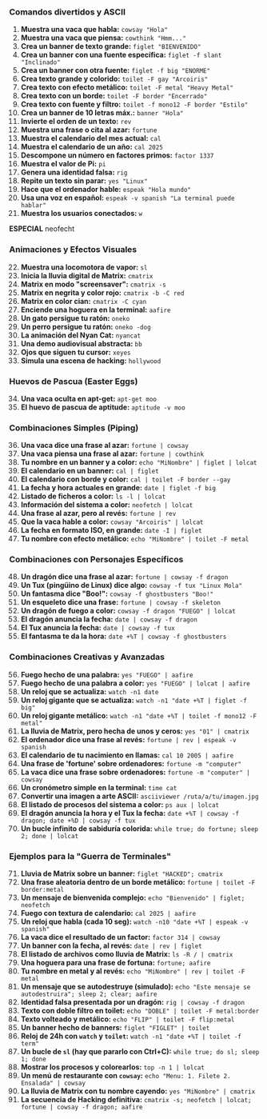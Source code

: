 ### **Comandos divertidos y ASCII**
1.  **Muestra una vaca que habla:** `cowsay "Hola"`
2.  **Muestra una vaca que piensa:** `cowthink "Hmm..."`
3.  **Crea un banner de texto grande:** `figlet "BIENVENIDO"`
4.  **Crea un banner con una fuente específica:** `figlet -f slant "Inclinado"`
5.  **Crea un banner con otra fuente:** `figlet -f big "ENORME"`
6.  **Crea texto grande y colorido:** `toilet -F gay "Arcoiris"`
7.  **Crea texto con efecto metálico:** `toilet -F metal "Heavy Metal"`
8.  **Crea texto con un borde:** `toilet -F border "Encerrado"`
9.  **Crea texto con fuente y filtro:** `toilet -f mono12 -F border "Estilo"`
10. **Crea un banner de 10 letras máx.:** `banner "Hola"`
11. **Invierte el orden de un texto:** `rev`
12. **Muestra una frase o cita al azar:** `fortune`
13. **Muestra el calendario del mes actual:** `cal`
14. **Muestra el calendario de un año:** `cal 2025`
15. **Descompone un número en factores primos:** `factor 1337`
16. **Muestra el valor de Pi:** `pi`
17. **Genera una identidad falsa:** `rig`
18. **Repite un texto sin parar:** `yes "Linux"`
19. **Hace que el ordenador hable:** `espeak "Hola mundo"`
20. **Usa una voz en español:** `espeak -v spanish "La terminal puede hablar"`
21. **Muestra los usuarios conectados:** `w`

**ESPECIAL** neofecht

### **Animaciones y Efectos Visuales**
22. **Muestra una locomotora de vapor:** `sl`
23. **Inicia la lluvia digital de Matrix:** `cmatrix`
24. **Matrix en modo "screensaver":** `cmatrix -s`
25. **Matrix en negrita y color rojo:** `cmatrix -b -C red`
26. **Matrix en color cian:** `cmatrix -C cyan`
27. **Enciende una hoguera en la terminal:** `aafire`
28. **Un gato persigue tu ratón:** `oneko`
29. **Un perro persigue tu ratón:** `oneko -dog`
30. **La animación del Nyan Cat:** `nyancat`
31. **Una demo audiovisual abstracta:** `bb`
32. **Ojos que siguen tu cursor:** `xeyes`
33. **Simula una escena de hacking:** `hollywood`

### **Huevos de Pascua (Easter Eggs)**
34. **Una vaca oculta en apt-get:** `apt-get moo`
35. **El huevo de pascua de aptitude:** `aptitude -v moo`

### **Combinaciones Simples (Piping)**
36. **Una vaca dice una frase al azar:** `fortune | cowsay`
37. **Una vaca piensa una frase al azar:** `fortune | cowthink`
38. **Tu nombre en un banner y a color:** `echo "MiNombre" | figlet | lolcat`
39. **El calendario en un banner:** `cal | figlet`
40. **El calendario con borde y color:** `cal | toilet -F border --gay`
41. **La fecha y hora actuales en grande:** `date | figlet -f big`
42. **Listado de ficheros a color:** `ls -l | lolcat`
43. **Información del sistema a color:** `neofetch | lolcat`
44. **Una frase al azar, pero al revés:** `fortune | rev`
45. **Que la vaca hable a color:** `cowsay "Arcoiris" | lolcat`
46. **La fecha en formato ISO, en grande:** `date -I | figlet`
47. **Tu nombre con efecto metálico:** `echo "MiNombre" | toilet -F metal`

### **Combinaciones con Personajes Específicos**
48. **Un dragón dice una frase al azar:** `fortune | cowsay -f dragon`
49. **Un Tux (pingüino de Linux) dice algo:** `cowsay -f tux "Linux Mola"`
50. **Un fantasma dice "Boo!":** `cowsay -f ghostbusters "Boo!"`
51. **Un esqueleto dice una frase:** `fortune | cowsay -f skeleton`
52. **Un dragón de fuego a color:** `cowsay -f dragon "FUEGO" | lolcat`
53. **El dragón anuncia la fecha:** `date | cowsay -f dragon`
54. **El Tux anuncia la fecha:** `date | cowsay -f tux`
55. **El fantasma te da la hora:** `date +%T | cowsay -f ghostbusters`

### **Combinaciones Creativas y Avanzadas**
56. **Fuego hecho de una palabra:** `yes "FUEGO" | aafire`
57. **Fuego hecho de una palabra a color:** `yes "FUEGO" | lolcat | aafire`
58. **Un reloj que se actualiza:** `watch -n1 date`
59. **Un reloj gigante que se actualiza:** `watch -n1 "date +%T | figlet -f big"`
60. **Un reloj gigante metálico:** `watch -n1 "date +%T | toilet -f mono12 -F metal"`
61. **La lluvia de Matrix, pero hecha de unos y ceros:** `yes "01" | cmatrix`
62. **El ordenador dice una frase al revés:** `fortune | rev | espeak -v spanish`
63. **El calendario de tu nacimiento en llamas:** `cal 10 2005 | aafire`
64. **Una frase de 'fortune' sobre ordenadores:** `fortune -m "computer"`
65. **La vaca dice una frase sobre ordenadores:** `fortune -m "computer" | cowsay`
66. **Un cronómetro simple en la terminal:** `time cat`
67. **Convertir una imagen a arte ASCII:** `asciiviewer /ruta/a/tu/imagen.jpg`
68. **El listado de procesos del sistema a color:** `ps aux | lolcat`
69. **El dragón anuncia la hora y el Tux la fecha:** `date +%T | cowsay -f dragon; date +%D | cowsay -f tux`
70. **Un bucle infinito de sabiduría colorida:** `while true; do fortune; sleep 2; done | lolcat`

### **Ejemplos para la "Guerra de Terminales"**
71. **Lluvia de Matrix sobre un banner:** `figlet "HACKED"; cmatrix`
72. **Una frase aleatoria dentro de un borde metálico:** `fortune | toilet -F border:metal`
73. **Un mensaje de bienvenida complejo:** `echo "Bienvenido" | figlet; neofetch`
74. **Fuego con textura de calendario:** `cal 2025 | aafire`
75. **Un reloj que habla (cada 10 seg):** `watch -n10 "date +%T | espeak -v spanish"`
76. **La vaca dice el resultado de un factor:** `factor 314 | cowsay`
77. **Un banner con la fecha, al revés:** `date | rev | figlet`
78. **El listado de archivos como lluvia de Matrix:** `ls -R / | cmatrix`
79. **Una hoguera para una frase de fortuna:** `fortune; aafire`
80. **Tu nombre en metal y al revés:** `echo "MiNombre" | rev | toilet -F metal`
81. **Un mensaje que se autodestruye (simulado):** `echo "Este mensaje se autodestruira"; sleep 2; clear; aafire`
82. **Identidad falsa presentada por un dragón:** `rig | cowsay -f dragon`
83. **Texto con doble filtro en toilet:** `echo "DOBLE" | toilet -F metal:border`
84. **Texto volteado y metálico:** `echo "FLIP" | toilet -F flip:metal`
85. **Un banner hecho de banners:** `figlet "FIGLET" | toilet`
86. **Reloj de 24h con `watch` y `toilet`:** `watch -n1 "date +%T | toilet -f term"`
87. **Un bucle de `sl` (hay que pararlo con Ctrl+C):** `while true; do sl; sleep 1; done`
88. **Mostrar los procesos y colorearlos:** `top -n 1 | lolcat`
89. **Un menú de restaurante con `cowsay`:** `echo "Menu: 1. Filete 2. Ensalada" | cowsay`
90. **La lluvia de Matrix con tu nombre cayendo:** `yes "MiNombre" | cmatrix`
91. **La secuencia de Hacking definitiva:** `cmatrix -s; neofetch | lolcat; fortune | cowsay -f dragon; aafire`
